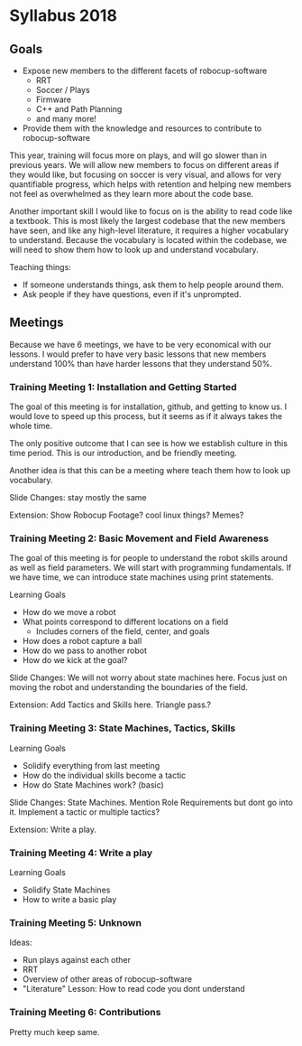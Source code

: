 # Syllabus 2018

## Goals

* Expose new members to the different facets of robocup-software
	* RRT
	* Soccer / Plays
	* Firmware
	* C++ and Path Planning
	* and many more!
* Provide them with the knowledge and resources to contribute to robocup-software

This year, training will focus more on plays, and will go slower than in previous years. We will allow new members to focus on different areas if they would like, but focusing on soccer is very visual, and allows for very quantifiable progress, which helps with retention and helping new members not feel as overwhelmed as they learn more about the code base. 

Another important skill I would like to focus on is the ability to read code like a textbook. This is most likely the largest codebase that the new members have seen, and like any high-level literature, it requires a higher vocabulary to understand. Because the vocabulary is located within the codebase, we will need to show them how to look up and understand vocabulary. 

Teaching things:
* If someone understands things, ask them to help people around them.
* Ask people if they have questions, even if it's unprompted. 

## Meetings

Because we have 6 meetings, we have to be very economical with our lessons. I would prefer to have very basic lessons that new members understand 100% than have harder lessons that they understand 50%. 

### Training Meeting 1: Installation and Getting Started
The goal of this meeting is for installation, github, and getting to know us. I would love to speed up this process, but it seems as if it always takes the whole time.

The only positive outcome that I can see is how we establish culture in this time period. This is our introduction, and be friendly meeting. 

Another idea is that this can be a meeting where teach them how to look up vocabulary. 

Slide Changes: stay mostly the same

Extension: Show Robocup Footage? cool linux things? Memes?

### Training Meeting 2: Basic Movement and Field Awareness
The goal of this meeting is for people to understand the robot skills around as well as field parameters. We will start with programming fundamentals. If we have time, we can introduce state machines using print statements.

Learning Goals
* How do we move a robot
* What points correspond to different locations on a field
	* Includes corners of the field, center, and goals
* How does a robot capture a ball
* How do we pass to another robot
* How do we kick at the goal?

Slide Changes: We will not worry about state machines here. Focus just on moving the robot and understanding the boundaries of the field. 

Extension: Add Tactics and Skills here. Triangle pass.?

### Training Meeting 3: State Machines, Tactics, Skills 
Learning Goals
* Solidify everything from last meeting
* How do the individual skills become a tactic
* How do State Machines work? (basic)

Slide Changes: State Machines. Mention Role Requirements but dont go into it. Implement a tactic or multiple tactics?

Extension: Write a play. 

### Training Meeting 4: Write a play
Learning Goals
* Solidify State Machines
* How to write a basic play

### Training Meeting 5: Unknown
Ideas:
* Run plays against each other
* RRT
* Overview of other areas of robocup-software
* "Literature" Lesson: How to read code you dont understand

### Training Meeting 6: Contributions
Pretty much keep same. 
